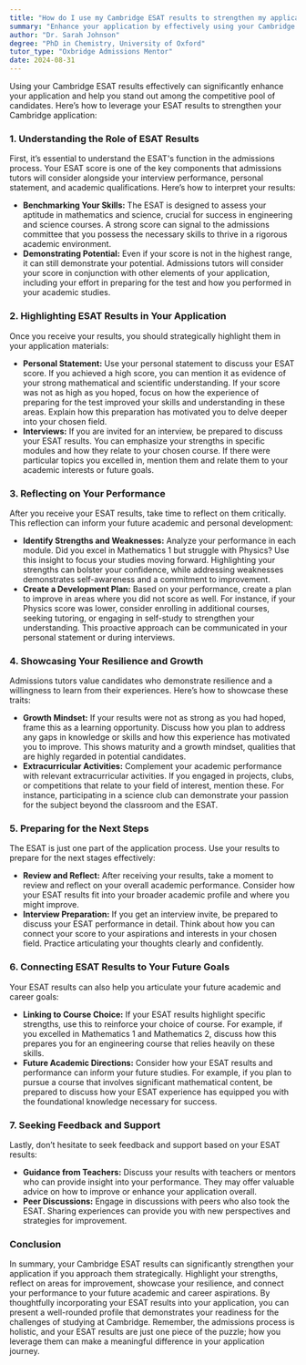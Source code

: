 ```yaml
---
title: "How do I use my Cambridge ESAT results to strengthen my application?"
summary: "Enhance your application by effectively using your Cambridge ESAT results, which assess your skills in math and science for admissions success."
author: "Dr. Sarah Johnson"
degree: "PhD in Chemistry, University of Oxford"
tutor_type: "Oxbridge Admissions Mentor"
date: 2024-08-31
---
```


Using your Cambridge ESAT results effectively can significantly enhance your application and help you stand out among the competitive pool of candidates. Here’s how to leverage your ESAT results to strengthen your Cambridge application:

### 1. Understanding the Role of ESAT Results

First, it’s essential to understand the ESAT's function in the admissions process. Your ESAT score is one of the key components that admissions tutors will consider alongside your interview performance, personal statement, and academic qualifications. Here’s how to interpret your results:

- **Benchmarking Your Skills:** The ESAT is designed to assess your aptitude in mathematics and science, crucial for success in engineering and science courses. A strong score can signal to the admissions committee that you possess the necessary skills to thrive in a rigorous academic environment.
- **Demonstrating Potential:** Even if your score is not in the highest range, it can still demonstrate your potential. Admissions tutors will consider your score in conjunction with other elements of your application, including your effort in preparing for the test and how you performed in your academic studies.

### 2. Highlighting ESAT Results in Your Application

Once you receive your results, you should strategically highlight them in your application materials:

- **Personal Statement:** Use your personal statement to discuss your ESAT score. If you achieved a high score, you can mention it as evidence of your strong mathematical and scientific understanding. If your score was not as high as you hoped, focus on how the experience of preparing for the test improved your skills and understanding in these areas. Explain how this preparation has motivated you to delve deeper into your chosen field.
- **Interviews:** If you are invited for an interview, be prepared to discuss your ESAT results. You can emphasize your strengths in specific modules and how they relate to your chosen course. If there were particular topics you excelled in, mention them and relate them to your academic interests or future goals.

### 3. Reflecting on Your Performance

After you receive your ESAT results, take time to reflect on them critically. This reflection can inform your future academic and personal development:

- **Identify Strengths and Weaknesses:** Analyze your performance in each module. Did you excel in Mathematics 1 but struggle with Physics? Use this insight to focus your studies moving forward. Highlighting your strengths can bolster your confidence, while addressing weaknesses demonstrates self-awareness and a commitment to improvement.
- **Create a Development Plan:** Based on your performance, create a plan to improve in areas where you did not score as well. For instance, if your Physics score was lower, consider enrolling in additional courses, seeking tutoring, or engaging in self-study to strengthen your understanding. This proactive approach can be communicated in your personal statement or during interviews.

### 4. Showcasing Your Resilience and Growth

Admissions tutors value candidates who demonstrate resilience and a willingness to learn from their experiences. Here’s how to showcase these traits:

- **Growth Mindset:** If your results were not as strong as you had hoped, frame this as a learning opportunity. Discuss how you plan to address any gaps in knowledge or skills and how this experience has motivated you to improve. This shows maturity and a growth mindset, qualities that are highly regarded in potential candidates.
- **Extracurricular Activities:** Complement your academic performance with relevant extracurricular activities. If you engaged in projects, clubs, or competitions that relate to your field of interest, mention these. For instance, participating in a science club can demonstrate your passion for the subject beyond the classroom and the ESAT.

### 5. Preparing for the Next Steps

The ESAT is just one part of the application process. Use your results to prepare for the next stages effectively:

- **Review and Reflect:** After receiving your results, take a moment to review and reflect on your overall academic performance. Consider how your ESAT results fit into your broader academic profile and where you might improve.
- **Interview Preparation:** If you get an interview invite, be prepared to discuss your ESAT performance in detail. Think about how you can connect your score to your aspirations and interests in your chosen field. Practice articulating your thoughts clearly and confidently.

### 6. Connecting ESAT Results to Your Future Goals

Your ESAT results can also help you articulate your future academic and career goals:

- **Linking to Course Choice:** If your ESAT results highlight specific strengths, use this to reinforce your choice of course. For example, if you excelled in Mathematics 1 and Mathematics 2, discuss how this prepares you for an engineering course that relies heavily on these skills.
- **Future Academic Directions:** Consider how your ESAT results and performance can inform your future studies. For example, if you plan to pursue a course that involves significant mathematical content, be prepared to discuss how your ESAT experience has equipped you with the foundational knowledge necessary for success.

### 7. Seeking Feedback and Support

Lastly, don’t hesitate to seek feedback and support based on your ESAT results:

- **Guidance from Teachers:** Discuss your results with teachers or mentors who can provide insight into your performance. They may offer valuable advice on how to improve or enhance your application overall.
- **Peer Discussions:** Engage in discussions with peers who also took the ESAT. Sharing experiences can provide you with new perspectives and strategies for improvement.

### Conclusion

In summary, your Cambridge ESAT results can significantly strengthen your application if you approach them strategically. Highlight your strengths, reflect on areas for improvement, showcase your resilience, and connect your performance to your future academic and career aspirations. By thoughtfully incorporating your ESAT results into your application, you can present a well-rounded profile that demonstrates your readiness for the challenges of studying at Cambridge. Remember, the admissions process is holistic, and your ESAT results are just one piece of the puzzle; how you leverage them can make a meaningful difference in your application journey.
    